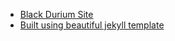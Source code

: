 
- [Black Durium Site](https://blackdrm.github.io/blackdurium/)
- [Built using beautiful jekyll template](https://github.com/daattali/beautiful-jekyll)
